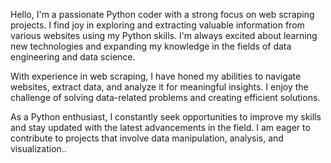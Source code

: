 Hello, I'm a passionate Python coder with a strong focus on web scraping projects. I find joy in exploring and extracting valuable information from various websites using my Python skills. I'm always excited about learning new technologies and expanding my knowledge in the fields of data engineering and data science.

With experience in web scraping, I have honed my abilities to navigate websites, extract data, and analyze it for meaningful insights. I enjoy the challenge of solving data-related problems and creating efficient solutions.

As a Python enthusiast, I constantly seek opportunities to improve my skills and stay updated with the latest advancements in the field. I am eager to contribute to projects that involve data manipulation, analysis, and visualization..
